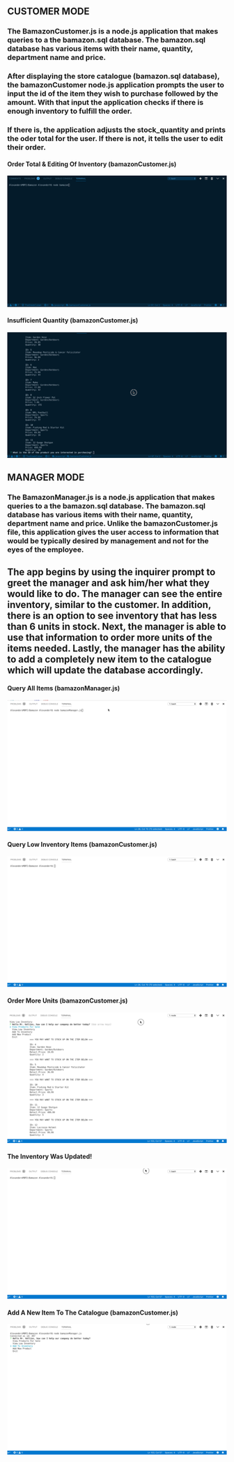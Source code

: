 ## CUSTOMER MODE

### The BamazonCustomer.js is a node.js application that makes queries to a the bamazon.sql database. The bamazon.sql database has various items with their name, quantity, department name and price. 

### After displaying the store catalogue (bamazon.sql database), the bamazonCustomer node.js application prompts the user to input the id of the item they wish to purchase followed by the amount. With that input the application checks if there is enough inventory to fulfill the order. 

### If there is, the application adjusts the stock_quantity and prints the oder total for the user. If there is not, it tells the user to edit their order. 

#### Order Total & Editing Of Inventory (bamazonCustomer.js)
![](bamazonCustomerOne.gif)

#### Insufficient Quantity (bamazonCustomer.js)
![](bamazonCustomerTwo.gif)

## MANAGER MODE

### The BamazonManager.js is a node.js application that makes queries to a the bamazon.sql database. The bamazon.sql database has various items with their name, quantity, department name and price. Unlike the bamazonCustomer.js file, this application gives the user access to information that would be typically desired by management and not for the eyes of the employee. 

## The app begins by using the inquirer prompt to greet the manager and ask him/her what they would like to do. The manager can see the entire inventory, similar to the customer. In addition, there is an option to see inventory that has less than 6 units in stock. Next, the manager is able to use that information to order more units of the items needed. Lastly, the manager has the ability to add a completely new item to the catalogue which will update the database accordingly.

#### Query All Items (bamazonManager.js)
![](query_all_items.gif)

#### Query Low Inventory Items (bamazonCustomer.js)
![](query_low_inventory.gif)

#### Order More Units (bamazonCustomer.js)
![](add_inventory.gif)

#### The Inventory Was Updated!
![](show_updated_inventory.gif)

#### Add A New Item To The Catalogue (bamazonCustomer.js)
![](add_item.gif)